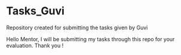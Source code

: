 # Tasks_Guvi
Repository created for submitting the tasks given by Guvi


Hello Mentor, 
I will be submitting my tasks through this repo for your evaluation. Thank you !
